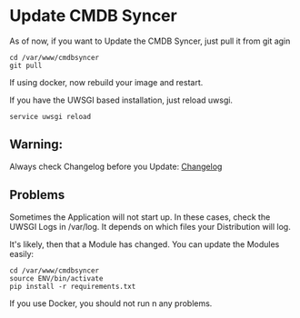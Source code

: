 # Update CMDB Syncer

As of now, if you want to Update the CMDB Syncer, just pull it from git agin

```
cd /var/www/cmdbsyncer
git pull
```

If using docker, now rebuild your image and restart.

If you have the UWSGI based installation, just reload uwsgi.

```
service uwsgi reload
```

## Warning:
Always check Changelog before you Update:
[Changelog](../updates/changelog.md)


## Problems
Sometimes the Application will not start up. In these cases, check the UWSGI Logs in /var/log.
It depends on which files your Distribution will log.

It's likely, then that a Module has changed. You can update the Modules easily:

```
cd /var/www/cmdbsyncer
source ENV/bin/activate
pip install -r requirements.txt
```

If you use Docker, you should not run n any problems. 

